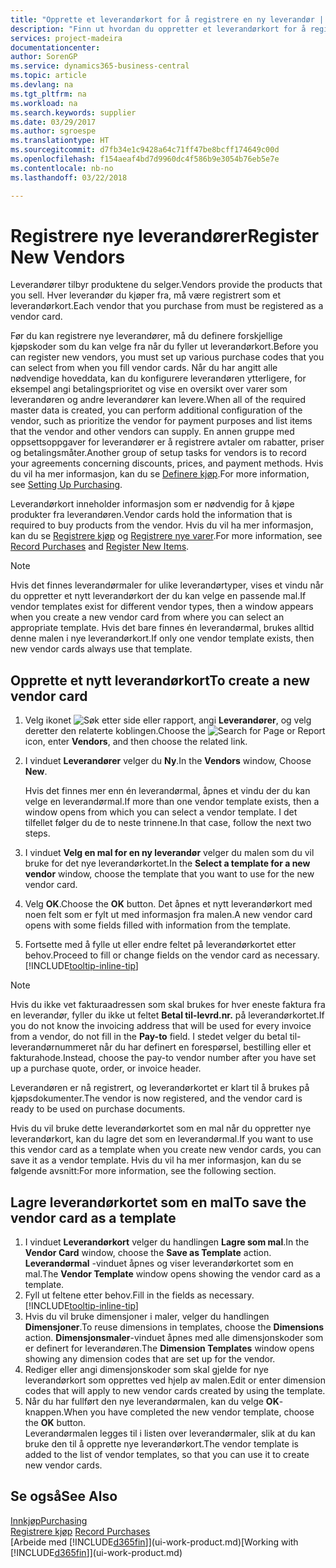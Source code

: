 ```yaml
---
title: "Opprette et leverandørkort for å registrere en ny leverandør | Microsoft-dokumentasjon"
description: "Finn ut hvordan du oppretter et leverandørkort for å registrere en ny leverandør."
services: project-madeira
documentationcenter: 
author: SorenGP
ms.service: dynamics365-business-central
ms.topic: article
ms.devlang: na
ms.tgt_pltfrm: na
ms.workload: na
ms.search.keywords: supplier
ms.date: 03/29/2017
ms.author: sgroespe
ms.translationtype: HT
ms.sourcegitcommit: d7fb34e1c9428a64c71ff47be8bcff174649c00d
ms.openlocfilehash: f154aeaf4bd7d9960dc4f586b9e3054b76eb5e7e
ms.contentlocale: nb-no
ms.lasthandoff: 03/22/2018

---
```

# <a name="register-new-vendors"></a><span data-ttu-id="5a927-103">Registrere nye leverandører</span><span class="sxs-lookup"><span data-stu-id="5a927-103">Register New Vendors</span></span>
<span data-ttu-id="5a927-104">Leverandører tilbyr produktene du selger.</span><span class="sxs-lookup"><span data-stu-id="5a927-104">Vendors provide the products that you sell.</span></span> <span data-ttu-id="5a927-105">Hver leverandør du kjøper fra, må være registrert som et leverandørkort.</span><span class="sxs-lookup"><span data-stu-id="5a927-105">Each vendor that you purchase from must be registered as a vendor card.</span></span>

<span data-ttu-id="5a927-106">Før du kan registrere nye leverandører, må du definere forskjellige kjøpskoder som du kan velge fra når du fyller ut leverandørkort.</span><span class="sxs-lookup"><span data-stu-id="5a927-106">Before you can register new vendors, you must set up various purchase codes that you can select from when you fill vendor cards.</span></span> <span data-ttu-id="5a927-107">Når du har angitt alle nødvendige hoveddata, kan du konfigurere leverandøren ytterligere, for eksempel angi betalingsprioritet og vise en oversikt over varer som leverandøren og andre leverandører kan levere.</span><span class="sxs-lookup"><span data-stu-id="5a927-107">When all of the required master data is created, you can perform additional configuration of the vendor, such as prioritize the vendor for payment purposes and list items that the vendor and other vendors can supply.</span></span> <span data-ttu-id="5a927-108">En annen gruppe med oppsettsoppgaver for leverandører er å registrere avtaler om rabatter, priser og betalingsmåter.</span><span class="sxs-lookup"><span data-stu-id="5a927-108">Another group of setup tasks for vendors is to record your agreements concerning discounts, prices, and payment methods.</span></span> <span data-ttu-id="5a927-109">Hvis du vil ha mer informasjon, kan du se [Definere kjøp](purchasing-setup-purchasing.md).</span><span class="sxs-lookup"><span data-stu-id="5a927-109">For more information, see [Setting Up Purchasing](purchasing-setup-purchasing.md).</span></span>

<span data-ttu-id="5a927-110">Leverandørkort inneholder informasjon som er nødvendig for å kjøpe produkter fra leverandøren.</span><span class="sxs-lookup"><span data-stu-id="5a927-110">Vendor cards hold the information that is required to buy products from the vendor.</span></span> <span data-ttu-id="5a927-111">Hvis du vil ha mer informasjon, kan du se [Registrere kjøp](purchasing-how-record-purchases.md) og [Registrere nye varer](inventory-how-register-new-items.md).</span><span class="sxs-lookup"><span data-stu-id="5a927-111">For more information, see [Record Purchases](purchasing-how-record-purchases.md) and [Register New Items](inventory-how-register-new-items.md).</span></span>

> [!NOTE]  
>   <span data-ttu-id="5a927-112">Hvis det finnes leverandørmaler for ulike leverandørtyper, vises et vindu når du oppretter et nytt leverandørkort der du kan velge en passende mal.</span><span class="sxs-lookup"><span data-stu-id="5a927-112">If vendor templates exist for different vendor types, then a window appears when you create a new vendor card from where you can select an appropriate template.</span></span> <span data-ttu-id="5a927-113">Hvis det bare finnes én leverandørmal, brukes alltid denne malen i nye leverandørkort.</span><span class="sxs-lookup"><span data-stu-id="5a927-113">If only one vendor template exists, then new vendor cards always use that template.</span></span>

## <a name="to-create-a-new-vendor-card"></a><span data-ttu-id="5a927-114">Opprette et nytt leverandørkort</span><span class="sxs-lookup"><span data-stu-id="5a927-114">To create a new vendor card</span></span>
1. <span data-ttu-id="5a927-115">Velg ikonet ![Søk etter side eller rapport](media/ui-search/search_small.png "Søk etter side eller rapport"), angi **Leverandører**, og velg deretter den relaterte koblingen.</span><span class="sxs-lookup"><span data-stu-id="5a927-115">Choose the ![Search for Page or Report](media/ui-search/search_small.png "Search for Page or Report icon") icon, enter **Vendors**, and then choose the related link.</span></span>  
2. <span data-ttu-id="5a927-116">I vinduet **Leverandører** velger du **Ny**.</span><span class="sxs-lookup"><span data-stu-id="5a927-116">In the **Vendors** window, Choose **New**.</span></span>

    <span data-ttu-id="5a927-117">Hvis det finnes mer enn én leverandørmal, åpnes et vindu der du kan velge en leverandørmal.</span><span class="sxs-lookup"><span data-stu-id="5a927-117">If more than one vendor template exists, then a window opens from which you can select a vendor template.</span></span> <span data-ttu-id="5a927-118">I det tilfellet følger du de to neste trinnene.</span><span class="sxs-lookup"><span data-stu-id="5a927-118">In that case, follow the next two steps.</span></span>
3. <span data-ttu-id="5a927-119">I vinduet **Velg en mal for en ny leverandør** velger du malen som du vil bruke for det nye leverandørkortet.</span><span class="sxs-lookup"><span data-stu-id="5a927-119">In the **Select a template for a new vendor** window, choose the template that you want to use for the new vendor card.</span></span>
4. <span data-ttu-id="5a927-120">Velg **OK**.</span><span class="sxs-lookup"><span data-stu-id="5a927-120">Choose the **OK** button.</span></span> <span data-ttu-id="5a927-121">Det åpnes et nytt leverandørkort med noen felt som er fylt ut med informasjon fra malen.</span><span class="sxs-lookup"><span data-stu-id="5a927-121">A new vendor card opens with some fields filled with information from the template.</span></span>
5. <span data-ttu-id="5a927-122">Fortsette med å fylle ut eller endre feltet på leverandørkortet etter behov.</span><span class="sxs-lookup"><span data-stu-id="5a927-122">Proceed to fill or change fields on the vendor card as necessary.</span></span> [!INCLUDE[tooltip-inline-tip](includes/tooltip-inline-tip_md.md)]

> [!NOTE]  
>   <span data-ttu-id="5a927-123">Hvis du ikke vet fakturaadressen som skal brukes for hver eneste faktura fra en leverandør, fyller du ikke ut feltet **Betal til-levrd.nr.** på leverandørkortet.</span><span class="sxs-lookup"><span data-stu-id="5a927-123">If you do not know the invoicing address that will be used for every invoice from a vendor, do not fill in the **Pay-to** field.</span></span> <span data-ttu-id="5a927-124">I stedet velger du betal til-leverandørnummeret når du har definert en forespørsel, bestilling eller et fakturahode.</span><span class="sxs-lookup"><span data-stu-id="5a927-124">Instead, choose the pay-to vendor number after you have set up a purchase quote, order, or invoice header.</span></span>

<span data-ttu-id="5a927-125">Leverandøren er nå registrert, og leverandørkortet er klart til å brukes på kjøpsdokumenter.</span><span class="sxs-lookup"><span data-stu-id="5a927-125">The vendor is now registered, and the vendor card is ready to be used on purchase documents.</span></span>

<span data-ttu-id="5a927-126">Hvis du vil bruke dette leverandørkortet som en mal når du oppretter nye leverandørkort, kan du lagre det som en leverandørmal.</span><span class="sxs-lookup"><span data-stu-id="5a927-126">If you want to use this vendor card as a template when you create new vendor cards, you can save it as a vendor template.</span></span> <span data-ttu-id="5a927-127">Hvis du vil ha mer informasjon, kan du se følgende avsnitt:</span><span class="sxs-lookup"><span data-stu-id="5a927-127">For more information, see the following section.</span></span>

## <a name="to-save-the-vendor-card-as-a-template"></a><span data-ttu-id="5a927-128">Lagre leverandørkortet som en mal</span><span class="sxs-lookup"><span data-stu-id="5a927-128">To save the vendor card as a template</span></span>
1. <span data-ttu-id="5a927-129">I vinduet **Leverandørkort** velger du handlingen **Lagre som mal**.</span><span class="sxs-lookup"><span data-stu-id="5a927-129">In the **Vendor Card** window, choose the **Save as Template** action.</span></span> <span data-ttu-id="5a927-130">**Leverandørmal**  -vinduet åpnes og viser leverandørkortet som en mal.</span><span class="sxs-lookup"><span data-stu-id="5a927-130">The **Vendor Template** window opens showing the vendor card as a template.</span></span>
2. <span data-ttu-id="5a927-131">Fyll ut feltene etter behov.</span><span class="sxs-lookup"><span data-stu-id="5a927-131">Fill in the fields as necessary.</span></span> [!INCLUDE[tooltip-inline-tip](includes/tooltip-inline-tip_md.md)]
3. <span data-ttu-id="5a927-132">Hvis du vil bruke dimensjoner i maler, velger du handlingen **Dimensjoner**.</span><span class="sxs-lookup"><span data-stu-id="5a927-132">To reuse dimensions in templates, choose the **Dimensions** action.</span></span> <span data-ttu-id="5a927-133">**Dimensjonsmaler**-vinduet åpnes med alle dimensjonskoder som er definert for leverandøren.</span><span class="sxs-lookup"><span data-stu-id="5a927-133">The **Dimension Templates** window opens showing any dimension codes that are set up for the vendor.</span></span>
4. <span data-ttu-id="5a927-134">Rediger eller angi dimensjonskoder som skal gjelde for nye leverandørkort som opprettes ved hjelp av malen.</span><span class="sxs-lookup"><span data-stu-id="5a927-134">Edit or enter dimension codes that will apply to new vendor cards created by using the template.</span></span>
5. <span data-ttu-id="5a927-135">Når du har fullført den nye leverandørmalen, kan du velge **OK**-knappen.</span><span class="sxs-lookup"><span data-stu-id="5a927-135">When you have completed the new vendor template, choose the **OK** button.</span></span>  
   <span data-ttu-id="5a927-136">Leverandørmalen legges til i listen over leverandørmaler, slik at du kan bruke den til å opprette nye leverandørkort.</span><span class="sxs-lookup"><span data-stu-id="5a927-136">The vendor template is added to the list of vendor templates, so that you can use it to create new vendor cards.</span></span>

## <a name="see-also"></a><span data-ttu-id="5a927-137">Se også</span><span class="sxs-lookup"><span data-stu-id="5a927-137">See Also</span></span>
[<span data-ttu-id="5a927-138">Innkjøp</span><span class="sxs-lookup"><span data-stu-id="5a927-138">Purchasing</span></span>](purchasing-manage-purchasing.md)  
<span data-ttu-id="5a927-139">[Registrere kjøp](purchasing-how-record-purchases.md) </span><span class="sxs-lookup"><span data-stu-id="5a927-139">[Record Purchases](purchasing-how-record-purchases.md) </span></span>  
<span data-ttu-id="5a927-140">[Arbeide med [!INCLUDE[d365fin](includes/d365fin_md.md)]](ui-work-product.md)</span><span class="sxs-lookup"><span data-stu-id="5a927-140">[Working with [!INCLUDE[d365fin](includes/d365fin_md.md)]](ui-work-product.md)</span></span>  

